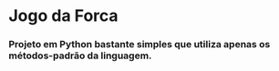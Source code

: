 # Jogo da Forca
### Projeto em Python bastante simples que utiliza apenas os métodos-padrão da linguagem.  

